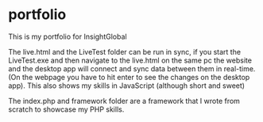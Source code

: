 # portfolio
This is my portfolio for InsightGlobal

The live.html and the LiveTest folder can be run in sync, if you start the LiveTest.exe and then navigate to the live.html on the same pc the website and the desktop app will connect and sync data between them in real-time. (On the webpage you have to hit enter to see the changes on the desktop app). This also shows my skills in JavaScript (although short and sweet)

The index.php and framework folder are a framework that I wrote from scratch to showcase my PHP skills.
